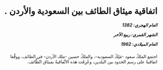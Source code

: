 <h1 dir="rtl">اتفاقية ميثاق الطائف بين السعودية والأردن .</h1>

<h5 dir="rtl">العام الهجري:  1382

الشهر القمري: ربيع الآخر

العام الميلادي: 1962</h5>

<p dir="rtl">اجتمع الملكُ سعود -مَلِكُ السعودية-، والملكُ حسين -ملك الأردن- في الطائف، ووقَّعا اتفاقيةً على رسم الحدود بين البلدين، وعُرِفَت هذه الاتِّفاقيةُ بميثاق الطَّائف.</p></br>
